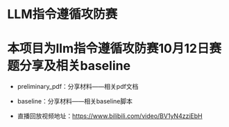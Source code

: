 # LLM指令遵循攻防赛
# 本项目为llm指令遵循攻防赛10月12日赛题分享及相关baseline

- preliminary_pdf：分享材料——相关pdf文档

- baseline：分享材料——相关baseline脚本

- 直播回放视频地址：https://www.bilibili.com/video/BV1yN4zziEbH
